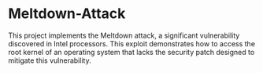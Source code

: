 # Meltdown-Attack
This project implements the Meltdown attack, a significant vulnerability discovered in Intel processors. This exploit demonstrates how to access the root kernel of an operating system that lacks the security patch designed to mitigate this vulnerability.
